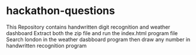 # hackathon-questions
This Repository contains handwritten digit recognition and weather dashboard
Extract both the zip file and run the index.html program file
Search london in the weather dasbboard program
then draw any number in handwritten recognition program
